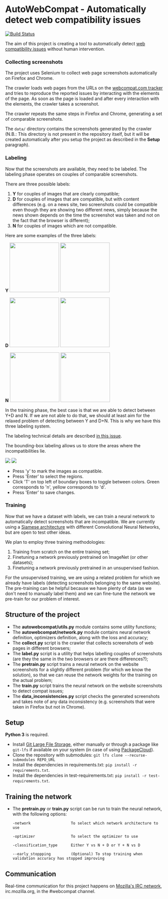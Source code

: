 # AutoWebCompat - Automatically detect web compatibility issues

[![Build Status](https://travis-ci.org/marco-c/autowebcompat.svg?branch=master)](https://travis-ci.org/marco-c/autowebcompat)

The aim of this project is creating a tool to automatically detect [web compatibility issues](https://wiki.mozilla.org/Compatibility#What_is_Web_Compatibility) without human intervention.


### Collecting screenshots

The project uses Selenium to collect web page screenshots automatically on Firefox and Chrome.

The crawler loads web pages from the URLs on the [webcompat.com tracker](https://webcompat.com/) and tries to reproduce the reported issues by interacting with the elements of the page. As soon as the page is loaded and after every interaction with the elements, the crawler takes a screenshot.

The crawler repeats the same steps in Firefox and Chrome, generating a set of comparable screenshots.

The `data/` directory contains the screenshots generated by the crawler (N.B.: This directory is not present in the repository itself, but it will be created automatically after you setup the project as described in the **Setup** paragraph).

### Labeling

Now that the screenshots are available, they need to be labeled. The labeling phase operates on couples of comparable screenshots.

There are three possible labels:
1. **Y** for couples of images that are clearly compatible;
2. **D** for couples of images that are compatible, but with content differences (e.g. on a news site, two screenshots could be compatible even though they are showing two different news, simply because the news shown depends on the time the screenshot was taken and not on the fact that the browser is different);
3. **N** for couples of images which are not compatible.

Here are some examples of the three labels:

**Y**
<img src="https://user-images.githubusercontent.com/1616846/35619755-4a932132-067f-11e8-8b1c-c2f70a6819f4.png" width=158 /> <img src="https://user-images.githubusercontent.com/1616846/35619749-458ac7b2-067f-11e8-868d-ac6e186dec98.png" width=158 />

**D**
<img src="https://user-images.githubusercontent.com/1616846/35619779-5d39f90a-067f-11e8-9e31-7c793c79f246.png" width=158 /> <img src="https://user-images.githubusercontent.com/1616846/35619800-6f25ff2e-067f-11e8-8792-f1c3d9c875d1.png" width=158 />

**N**
<img src="https://user-images.githubusercontent.com/1616846/35619822-7f65ed22-067f-11e8-9b2b-ea99cfd6f7de.png" width=158 /> <img src="https://user-images.githubusercontent.com/1616846/35619769-5724cafe-067f-11e8-8e6a-00d527ab3581.png" width=158 />

In the training phase, the best case is that we are able to detect between Y+D and N. If we are not able to do that, we should at least aim for the relaxed problem of detecting between Y and D+N. This is why we have this three labeling system.

The labeling technical details are described [in this issue](https://github.com/marco-c/autowebcompat/issues/2).

The bounding-box labeling allows us to store the areas where the incompatibilities lie.

<img src="https://user-images.githubusercontent.com/18056781/39081659-fdd4655e-4562-11e8-86f9-a5fab28634bf.JPG" />

<img src="https://user-images.githubusercontent.com/18056781/39081665-10eda006-4563-11e8-9455-986b5a23934e.jpg" />

- Press 'y' to mark the images as compatible.
- Press 'Enter' to select the regions.
- Click 'T' on top left of boundary boxes to toggle between colors. Green corresponds to 'n', yellow corresponds to 'd'.
- Press 'Enter' to save changes. 

### Training

Now that we have a dataset with labels, we can train a neural network to automatically detect screenshots that are incompatible. We are currently using a [Siamese architecture](https://papers.nips.cc/paper/769-signature-verification-using-a-siamese-time-delay-neural-network.pdf) with different Convolutional Neural Networks, but are open to test other ideas.

We plan to employ three training methodologies:
1. Training from scratch on the entire training set;
2. Finetuning a network previously pretrained on ImageNet (or other datasets);
3. Finetuning a network previously pretrained in an unsupervised fashion.

For the unsupervised training, we are using a related problem for which we already have labels (detecting screenshots belonging to the same website). The pre-training can be helpful because we have plenty of data (as we don't need to manually label them) and we can fine-tune the network we pre-train for our problem of interest.


## Structure of the project

- The **autowebcompat/utils.py** module contains some utility functions;
- The **autowebcompat/network.py** module contains neural network definition, optimizers definition, along with the loss and accuracy;
- The **collect.py** script is the crawler that collects screenshots of web pages in different browsers;
- The **label.py** script is a utility that helps labelling couples of screenshots (are they the same in the two browsers or are there differences?);
- The **pretrain.py** script trains a neural network on the website screenshots for a slightly different problem (for which we know the solution), so that we can reuse the network weights for the training on the actual problem;
- The **train.py** script trains the neural network on the website screenshots to detect compat issues;
- The **data_inconsistencies.py** script checks the generated screenshots and takes note of any data inconsistency (e.g. screenshots that were taken in Firefox but not in Chrome).

## Setup

**Python 3** is required.

- Install [Git Large File Storage](https://git-lfs.github.com/), either manually or through a package like `git-lfs` if available on your system (in case of using [PackageCloud](https://github.com/git-lfs/git-lfs/blob/master/INSTALLING.md)).
- Clone the repository with submodules: `git lfs clone --recurse-submodules REPO_URL`
- Install the dependencies in requirements.txt: `pip install -r requirements.txt`.
- Install the dependencies in test-requirements.txt: `pip install -r test-requirements.txt`.

## Training the network
- The **pretrain.py** or **train.py** script can be run to train the neural network, with the following options:

    ```
    -network                  To select which network architecture to use
                                                       
    -optimizer                To select the optimizer to use   
                              
    -classification_type      Either Y vs N + D or Y + N vs D

    --early_stoppping	      (Optional) To stop training when validation accuracy has stopped improving
    ```


## Communication

Real-time communication for this project happens on [Mozilla's IRC network](https://wiki.mozilla.org/IRC), irc.mozilla.org, in the #webcompat channel.
